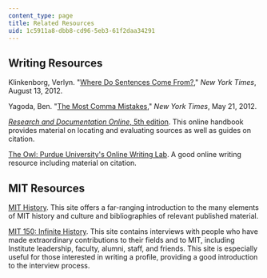 ```yaml
---
content_type: page
title: Related Resources
uid: 1c5911a8-dbb8-cd96-5eb3-61f2daa34291
---
```


Writing Resources
-----------------

Klinkenborg, Verlyn. "[Where Do Sentences Come From?](http://opinionator.blogs.nytimes.com/2012/08/13/where-do-sentences-come-from/#more-132632)," _New York Times_, August 13, 2012.

Yagoda, Ben. "[The Most Comma Mistakes](http://opinionator.blogs.nytimes.com/2012/05/21/the-most-comma-mistakes/?emc=eta1)," _New York Times_, May 21, 2012.

[_Research and Documentation Online_, 5th edition](https://www.loc.gov/item/2004617582/). This online handbook provides material on locating and evaluating sources as well as guides on citation.

[The Owl: Purdue University's Online Writing Lab](https://owl.english.purdue.edu/owl/). A good online writing resource including material on citation.

MIT Resources
-------------

[MIT History](http://libraries.mit.edu/mithistory/). This site offers a far-ranging introduction to the many elements of MIT history and culture and bibliographies of relevant published material.

[MIT 150: Infinite History](http://mit150.mit.edu/infinite-history). This site contains interviews with people who have made extraordinary contributions to their fields and to MIT, including Institute leadership, faculty, alumni, staff, and friends. This site is especially useful for those interested in writing a profile, providing a good introduction to the interview process.